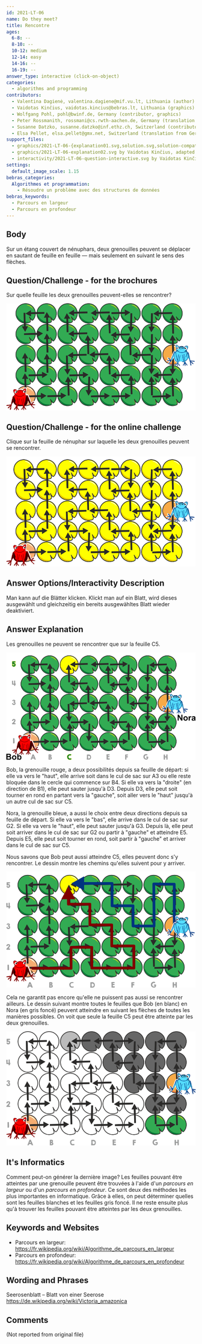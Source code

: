 ```yaml
---
id: 2021-LT-06
name: Do they meet?
title: Rencontre
ages:
  6-8: --
  8-10: --
  10-12: medium
  12-14: easy
  14-16: --
  16-19: --
answer_type: interactive (click-on-object)
categories:
  - algorithms and programming
contributors:
  - Valentina Dagienė, valentina.dagiene@mif.vu.lt, Lithuania (author)
  - Vaidotas Kinčius, vaidotas.kincius@bebras.lt, Lithuania (graphics)
  - Wolfgang Pohl, pohl@bwinf.de, Germany (contributor, graphics)
  - Peter Rossmanith, rossmani@cs.rwth-aachen.de, Germany (translation from English into German)
  - Susanne Datzko, susanne.datzko@inf.ethz.ch, Switzerland (contributor, graphics)
  - Elsa Pellet, elsa.pellet@gmx.net, Switzerland (translation from German into French)
support_files:
  - graphics/2021-LT-06-{explanation01.svg,solution.svg,solution-compatible.svg,question.svg} by Vaidotas Kinčius, adapted by Susanne Datzko
  - graphics/2021-LT-06-explanation02.svg by Vaidotas Kinčius, adapted by Wolfgang Pohl and Susanne Datzko
  - interactivity/2021-LT-06-question-interactive.svg by Vaidotas Kinčius, adapted by Susanne Datzko
settings:
  default_image_scale: 1.15
bebras_categories:
  Algorithmes et programmation:
    - Résoudre un problème avec des structures de données
bebras_keywords:
  - Parcours en largeur
  - Parcours en profondeur
---
```



## Body

Sur un étang couvert de nénuphars, deux grenouilles peuvent se déplacer en sautant de feuille en feuille — mais seulement en suivant le sens des flèches.


## Question/Challenge - for the brochures

Sur quelle feuille les deux grenouilles peuvent-elles se rencontrer?

![](graphics/2021-LT-06-question.svg "feuilles de nénuphar et grenouilles")

## Question/Challenge - for the online challenge

Clique sur la feuille de nénuphar sur laquelle les deux grenouilles peuvent se rencontrer.

![](interactivity/2021-LT-06-question-interactive.svg "2021-LT-06 question")


## Answer Options/Interactivity Description

<!-- empty -->

Man kann auf die Blätter klicken. Klickt man auf ein Blatt, wird dieses ausgewählt und gleichzeitig ein bereits ausgewähltes Blatt wieder deaktiviert.


## Answer Explanation

Les grenouilles ne peuvent se rencontrer que sur la feuille C5.

![](graphics/2021-LT-06-solution-compatible.svg "bonne réponse")

Bob, la grenouille rouge, a deux possibilités depuis sa feuille de départ: si elle va vers le "haut", elle arrive soit dans le cul de sac sur A3 ou elle reste bloquée dans le cercle qui commence sur B4. Si elle va vers la "droite" (en direction de B1), elle peut sauter jusqu'à D3. Depuis D3, elle peut soit tourner en rond en partant vers la "gauche", soit aller vers le "haut" jusqu'à un autre cul de sac sur C5.

Nora, la grenouille bleue, a aussi le choix entre deux directions depuis sa feuille de départ. Si elle va vers le "bas", elle arrive dans le cul de sac sur G2. Si elle va vers le "haut", elle peut sauter jusqu'à G3. Depuis là, elle peut soit arriver dans le cul de sac sur G2 ou partir à "gauche" et atteindre E5. Depuis E5, elle peut soit tourner en rond, soit partir à "gauche" et arriver dans le cul de sac sur C5.

Nous savons que Bob peut aussi atteindre C5, elles peuvent donc s'y rencontrer. Le dessin montre les chemins qu'elles suivent pour y arriver.

![](graphics/2021-LT-06-explanation01.svg "explication 1")

Cela ne garantit pas encore qu'elle ne puissent pas aussi se rencontrer ailleurs. Le dessin suivant montre toutes le feuilles que Bob (en blanc) en Nora (en gris foncé) peuvent atteindre en suivant les flèches de toutes les manières possibles. On voit que seule la feuille C5 peut être atteinte par les deux grenouilles.

![](graphics/2021-LT-06-explanation02.svg "explication 2")


## It's Informatics

Comment peut-on générer la dernière image? Les feuilles pouvant être atteintes par une grenouille peuvent être trouvées à l'aide d'un _parcours en largeur_ ou d'un _parcours en profondeur_. Ce sont deux des méthodes les plus importantes en informatique. Grâce à elles, on peut déterminer quelles sont les feuilles blanches et les feuilles gris foncé. Il ne reste ensuite plus qu'à trouver les feuilles pouvant être atteintes par les deux grenouilles.


## Keywords and Websites

 - Parcours en largeur: https://fr.wikipedia.org/wiki/Algorithme_de_parcours_en_largeur
 - Parcours en profondeur: https://fr.wikipedia.org/wiki/Algorithme_de_parcours_en_profondeur


## Wording and Phrases

Seerosenblatt – Blatt von einer Seerose https://de.wikipedia.org/wiki/Victoria_amazonica


## Comments

(Not reported from original file)
